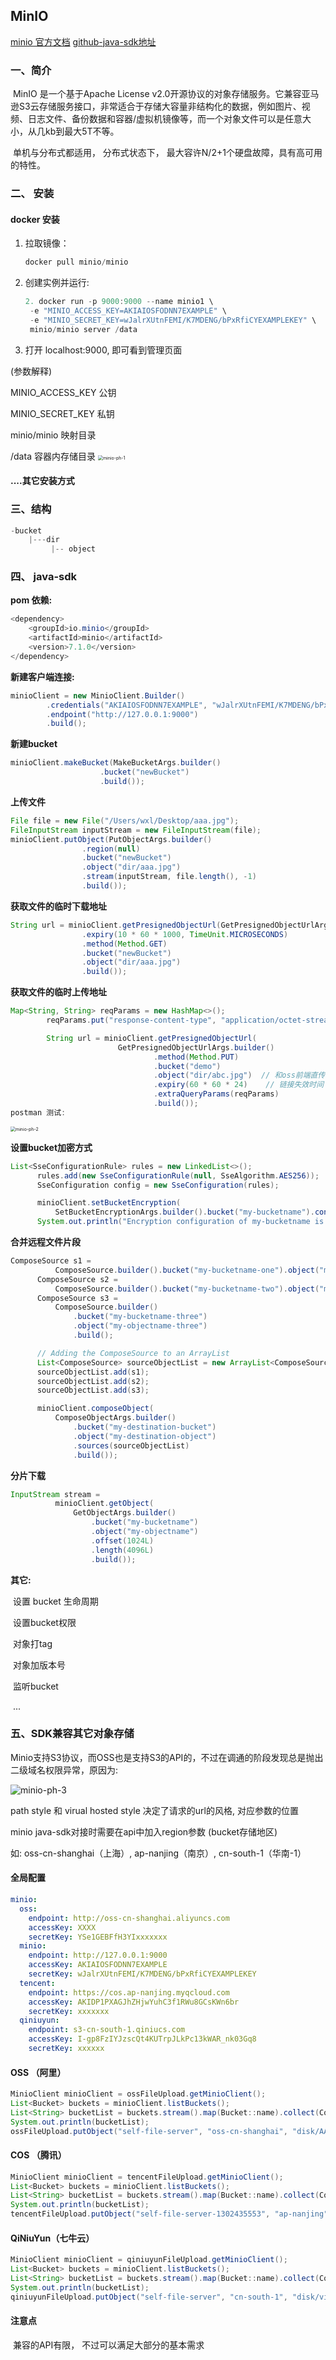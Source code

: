 ## MinIO 

[minio 官方文档](https://docs.min.io/cn/minio-quickstart-guide.html)  [github-java-sdk地址](https://github.com/minio/minio-java/tree/master)

### 一、简介

​		MinIO 是一个基于Apache License v2.0开源协议的对象存储服务。它兼容亚马逊S3云存储服务接口，非常适合于存储大容量非结构化的数据，例如图片、视频、日志文件、备份数据和容器/虚拟机镜像等，而一个对象文件可以是任意大小，从几kb到最大5T不等。

​		单机与分布式都适用， 分布式状态下， 最大容许N/2+1个硬盘故障，具有高可用的特性。

### 二、 安装

#### docker 安装

1. 拉取镜像： 

   ```java
   docker pull minio/minio
   ```

2. 创建实例并运行:  

   ```java
   2. docker run -p 9000:9000 --name minio1 \
    -e "MINIO_ACCESS_KEY=AKIAIOSFODNN7EXAMPLE" \
    -e "MINIO_SECRET_KEY=wJalrXUtnFEMI/K7MDENG/bPxRfiCYEXAMPLEKEY" \
    minio/minio server /data
   ```

3. 打开 localhost:9000, 即可看到管理页面

(参数解释)

MINIO_ACCESS_KEY  公钥

MINIO_SECRET_KEY 私钥

minio/minio 映射目录

/data 容器内存储目录
<img src="https://self-file-server.oss-cn-shanghai.aliyuncs.com/workspace/minio-ph-1.png" alt="minio-ph-1" style="zoom:50%;" />

#### ....其它安装方式

### 三、结构

```java
-bucket
    |---dir
         |-- object
```

###  四、 java-sdk

**pom 依赖:**

```java
<dependency>
    <groupId>io.minio</groupId>
    <artifactId>minio</artifactId>
    <version>7.1.0</version>
</dependency>
```

**新建客户端连接:**

```java
minioClient = new MinioClient.Builder()
        .credentials("AKIAIOSFODNN7EXAMPLE", "wJalrXUtnFEMI/K7MDENG/bPxRfiCYEXAMPLEKEY")
        .endpoint("http://127.0.0.1:9000")
        .build();
```

**新建bucket**

```java
minioClient.makeBucket(MakeBucketArgs.builder()
                    .bucket("newBucket")
                    .build());
```

**上传文件**

```java
File file = new File("/Users/wxl/Desktop/aaa.jpg");
FileInputStream inputStream = new FileInputStream(file);
minioClient.putObject(PutObjectArgs.builder()
                .region(null)
                .bucket("newBucket")
                .object("dir/aaa.jpg")
                .stream(inputStream, file.length(), -1)
                .build());
```

**获取文件的临时下载地址**

```java
String url = minioClient.getPresignedObjectUrl(GetPresignedObjectUrlArgs.builder()
                .expiry(10 * 60 * 1000, TimeUnit.MICROSECONDS)
                .method(Method.GET)
                .bucket("newBucket")                               
                .object("dir/aaa.jpg")
                .build());
```

**获取文件的临时上传地址**

```java
Map<String, String> reqParams = new HashMap<>();
        reqParams.put("response-content-type", "application/octet-stream");

        String url = minioClient.getPresignedObjectUrl(
                        GetPresignedObjectUrlArgs.builder()
                                .method(Method.PUT)
                                .bucket("demo")         
                                .object("dir/abc.jpg")  // 和oss前端直传不同，这种只能预先设定好要创建的文件
                                .expiry(60 * 60 * 24)    // 链接失效时间
                                .extraQueryParams(reqParams)
                                .build());
postman 测试:
```

<img src="https://self-file-server.oss-cn-shanghai.aliyuncs.com/workspace/minio-ph-2.png" alt="minio-ph-2" style="zoom:50%;" />

**设置bucket加密方式**

```java
List<SseConfigurationRule> rules = new LinkedList<>();
      rules.add(new SseConfigurationRule(null, SseAlgorithm.AES256));
      SseConfiguration config = new SseConfiguration(rules);

      minioClient.setBucketEncryption(
          SetBucketEncryptionArgs.builder().bucket("my-bucketname").config(config).build());
      System.out.println("Encryption configuration of my-bucketname is set successfully");
```

**合并远程文件片段**

```java
ComposeSource s1 =
          ComposeSource.builder().bucket("my-bucketname-one").object("my-objectname-one").build();
      ComposeSource s2 =
          ComposeSource.builder().bucket("my-bucketname-two").object("my-objectname-two").build();
      ComposeSource s3 =
          ComposeSource.builder()
              .bucket("my-bucketname-three")
              .object("my-objectname-three")
              .build();

      // Adding the ComposeSource to an ArrayList
      List<ComposeSource> sourceObjectList = new ArrayList<ComposeSource>();
      sourceObjectList.add(s1);
      sourceObjectList.add(s2);
      sourceObjectList.add(s3);

      minioClient.composeObject(
          ComposeObjectArgs.builder()
              .bucket("my-destination-bucket")
              .object("my-destination-object")
              .sources(sourceObjectList)
              .build());
```

**分片下载**

```java
InputStream stream =
          minioClient.getObject(
              GetObjectArgs.builder()
                  .bucket("my-bucketname")
                  .object("my-objectname")
                  .offset(1024L)
                  .length(4096L)
                  .build());
```

**其它:**

​	设置 bucket 生命周期

​	设置bucket权限

​	对象打tag

​	对象加版本号

​	监听bucket

​	...

### 五、SDK兼容其它对象存储

Minio支持S3协议，而OSS也是支持S3的API的，不过在调通的阶段发现总是抛出二级域名权限异常，原因为:

![minio-ph-3](https://self-file-server.oss-cn-shanghai.aliyuncs.com/workspace/minio-ph-3.png)

path style 和 virual hosted style 决定了请求的url的风格, 对应参数的位置

minio java-sdk对接时需要在api中加入region参数 (bucket存储地区) 

如:  oss-cn-shanghai（上海）,  ap-nanjing（南京）, cn-south-1（华南-1）

#### 全局配置

```yaml
minio:
  oss:
    endpoint: http://oss-cn-shanghai.aliyuncs.com
    accessKey: XXXX
    secretKey: YSe1GEBFfH3YIxxxxxxx
  minio:
    endpoint: http://127.0.0.1:9000
    accessKey: AKIAIOSFODNN7EXAMPLE
    secretKey: wJalrXUtnFEMI/K7MDENG/bPxRfiCYEXAMPLEKEY
  tencent:
    endpoint: https://cos.ap-nanjing.myqcloud.com
    accessKey: AKIDP1PXAGJhZHjwYuhC3f1RWu8GCsKWn6br
    secretKey: xxxxxxx
  qiniuyun:
    endpoint: s3-cn-south-1.qiniucs.com
    accessKey: I-gp8FzIYJzscQt4KUTrpJLkPc13kWAR_nk03Gq8
    secretKey: xxxxxx
```

#### OSS （阿里）

```java
MinioClient minioClient = ossFileUpload.getMinioClient();
List<Bucket> buckets = minioClient.listBuckets();
List<String> bucketList = buckets.stream().map(Bucket::name).collect(Collectors.toList());
System.out.println(bucketList);
ossFileUpload.putObject("self-file-server", "oss-cn-shanghai", "disk/AAA.jpeg", "/Users/wxl/Desktop/AAA.jpeg");
```

#### COS （腾讯）

```java
MinioClient minioClient = tencentFileUpload.getMinioClient();
List<Bucket> buckets = minioClient.listBuckets();
List<String> bucketList = buckets.stream().map(Bucket::name).collect(Collectors.toList());
System.out.println(bucketList);
tencentFileUpload.putObject("self-file-server-1302435553", "ap-nanjing", "disk/AAA.jpeg", "/Users/wxl/Desktop/AAA.jpeg");
```

#### QiNiuYun（七牛云）

```java
MinioClient minioClient = qiniuyunFileUpload.getMinioClient();
List<Bucket> buckets = minioClient.listBuckets();
List<String> bucketList = buckets.stream().map(Bucket::name).collect(Collectors.toList());
System.out.println(bucketList);
qiniuyunFileUpload.putObject("self-file-server", "cn-south-1", "disk/video.mp4", "/Users/wxl/Desktop/video2.mp4");
```

#### 注意点

​		兼容的API有限， 不过可以满足大部分的基本需求